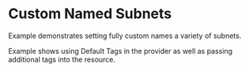 # Custom Named Subnets

Example demonstrates setting fully custom names a variety of subnets.

Example shows using Default Tags in the provider as well as passing additional tags into the resource.

